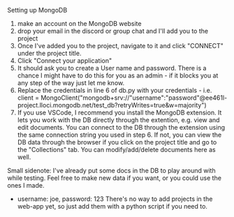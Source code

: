 Setting up MongoDB

1. make an account on the MongoDB website
2. drop your email in the discord or group chat and I'll add you to the project
3. Once I've added you to the project, navigate to it and click "CONNECT" under the project title.
4. Click "Connect your application"
5. It should ask you to create a User name and password. There is a chance I might have to do this for you as an admin - if it blocks you at any step of the way just let me know.
6. Replace the credentials in line 6 of db.py with your credentials - i.e. client = MongoClient("mongodb+srv://"username":"password"@ee461l-project.lloci.mongodb.net/test_db?retryWrites=true&w=majority")
7. If you use VSCode, I recommend you install the MongoDB extension. It lets you work with the DB directly through the extention, e.g. view and edit documents. You can connect to the DB through the extension using the same connection string you used in step 6. If not, you can view the DB data through the browser if you click on the project title and go to the "Collections" tab. You can modify/add/delete documents here as well.

Small sidenote: I've already put some docs in the DB to play around with while testing. Feel free to make new data if you want, or you could use the ones I made.
- username: joe, password: 123
There's no way to add projects in the web-app yet, so just add them with a python script if you need to.
